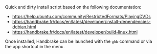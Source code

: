Quick and dirty install script based on the following documentation:
- https://help.ubuntu.com/community/RestrictedFormats/PlayingDVDs
- https://handbrake.fr/docs/en/latest/developer/install-dependencies-debian.html
- https://handbrake.fr/docs/en/latest/developer/build-linux.html

Once installed, Handbrake can be launched with the `ghb` command or via the app shortcut in the menu.
